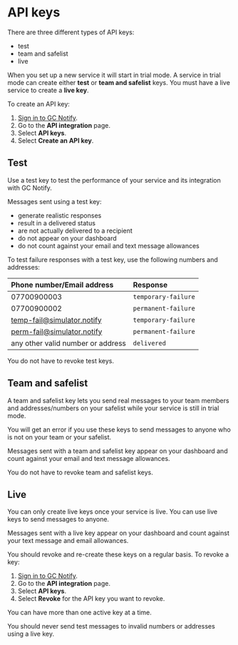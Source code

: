 # API keys

There are three different types of API keys:

- test
- team and safelist
- live

When you set up a new service it will start in trial mode. A service in trial mode can create either __test__ or __team and safelist__ keys. You must have a live service to create a __live key__.

To create an API key:

1. [Sign in to GC Notify](https://notification.canada.ca/sign-in).
1. Go to the __API integration__ page.
1. Select __API keys__.
1. Select __Create an API key__.

## Test

Use a test key to test the performance of your service and its integration with GC Notify.

Messages sent using a test key:

- generate realistic responses
- result in a delivered status
- are not actually delivered to a recipient
- do not appear on your dashboard
- do not count against your email and text message allowances

To test failure responses with a test key, use the following numbers and addresses:

|Phone number/Email address|Response|
|:---|:---|
|07700900003|`temporary-failure`|
|07700900002|`permanent-failure`|
|temp-fail@simulator.notify|`temporary-failure`|
|perm-fail@simulator.notify|`permanent-failure`|
|any other valid number or address|`delivered`|

You do not have to revoke test keys.

## Team and safelist

A team and safelist key lets you send real messages to your team members and addresses/numbers on your safelist while your service is still in trial mode.

You will get an error if you use these keys to send messages to anyone who is not on your team or your safelist.

Messages sent with a team and safelist key appear on your dashboard and count against your email and text message allowances.

You do not have to revoke team and safelist keys.

## Live

You can only create live keys once your service is live. You can use live keys to send messages to anyone.

Messages sent with a live key appear on your dashboard and count against your text message and email allowances.

You should revoke and re-create these keys on a regular basis. To revoke a key:

1. [Sign in to GC Notify](https://notification.canada.ca/sign-in).
1. Go to the __API integration__ page.
1. Select __API keys__.
1. Select __Revoke__ for the API key you want to revoke.

You can have more than one active key at a time.

You should never send test messages to invalid numbers or addresses using a live key.

